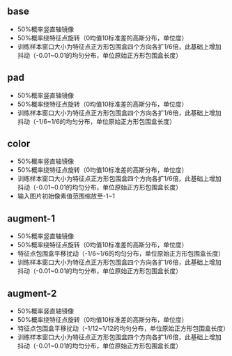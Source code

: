 ## base

- 50%概率竖直轴镜像
- 50%概率绕特征点旋转（0均值10标准差的高斯分布，单位度）
- 训练样本窗口大小为特征点正方形包围盒四个方向各扩1/6倍，此基础上增加抖动（-0.01~0.01的均匀分布，单位原始正方形包围盒长度）

## pad

- 50%概率竖直轴镜像
- 50%概率绕特征点旋转（0均值10标准差的高斯分布，单位度）
- 训练样本窗口大小为特征点正方形包围盒四个方向各扩1/6倍，此基础上增加抖动（-1/6~1/6的均匀分布，单位原始正方形包围盒长度）

## color

- 50%概率竖直轴镜像
- 50%概率绕特征点旋转（0均值10标准差的高斯分布，单位度）
- 训练样本窗口大小为特征点正方形包围盒四个方向各扩1/6倍，此基础上增加抖动（-0.01~0.01的均匀分布，单位原始正方形包围盒长度）
- 输入图片初始像素值范围缩放至-1~1

## augment-1

- 50%概率竖直轴镜像
- 50%概率绕特征点旋转（0均值10标准差的高斯分布，单位度）
- 特征点包围盒平移扰动（-1/6~1/6的均匀分布，单位原始正方形包围盒长度）
- 训练样本窗口大小为特征点正方形包围盒四个方向各扩1/6倍，此基础上增加抖动（-0.01~0.01的均匀分布，单位原始正方形包围盒长度）

## augment-2

- 50%概率竖直轴镜像
- 50%概率绕特征点旋转（0均值10标准差的高斯分布，单位度）
- 特征点包围盒平移扰动（-1/12~1/12的均匀分布，单位原始正方形包围盒长度）
- 训练样本窗口大小为特征点正方形包围盒四个方向各扩1/6倍，此基础上增加抖动（-0.01~0.01的均匀分布，单位原始正方形包围盒长度）
